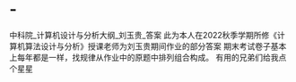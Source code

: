 # -
中科院_计算机设计与分析大纲_刘玉贵_答案
此为本人在2022秋季学期所修《计算机算法设计与分析》授课老师为刘玉贵期间作业的部分答案
期末考试卷子基本上每年都是一样，找规律从作业中的原题中排列组合构成。
有用的兄弟们给我点个星星
